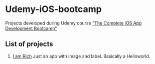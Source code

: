 # Udemy-iOS-bootcamp
Projects developed during Udemy course ["The Complete iOS App Development Bootcamp"](https://www.udemy.com/course/ios-13-app-development-bootcamp/)

## List of projects
1. [I am Rich](/I-am-Rich) Just an app with image and label. Basically a Helloworld.
